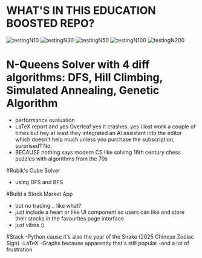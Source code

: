# WHAT'S IN THIS EDUCATION BOOSTED REPO?
![testingN10](https://github.com/user-attachments/assets/82e66f35-5464-4b41-b891-215a90e73597)
![testingN30](https://github.com/user-attachments/assets/4cf20fc0-5f76-4d67-b71a-422b2121f1a4)
![testingN50](https://github.com/user-attachments/assets/d55340ce-00b0-4902-8e68-a0517aa6c44b)
![testingN100](https://github.com/user-attachments/assets/2a893350-4573-4622-a171-8c9f3cd83dd7)
![testingN200](https://github.com/user-attachments/assets/60ed6f61-e762-4e6e-951c-2c5de3c7b4c5)
# N-Queens Solver with 4 diff algorithms: DFS, Hill Climbing, Simulated Annealing, Genetic Algorithm
- performance evaluation
- LaTeX report and yes Overleaf yes it crashes. yes I lost work a couple of times but hey at least they integrated an AI assistant into the editor which doesn't help much unless you purchase the subscription, surprised? No.
- BECAUSE nothing says modern CS like solving 16th century chess puzzles with algorithms from the 70s

#Rubik's Cube Solver
- using DFS and BFS

#Build a Stock Market App
- but no trading... like what?
- just include a heart or like UI component so users can like and store their stocks in the favourites page interface
- just vibes :)

#Stack
-Python cause it's also the year of the Snake (2025 Chinese Zodiac Sign)
-LaTeX
-Graphs because apparently that's still popular
-and a lot of frustration

